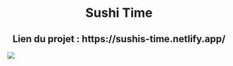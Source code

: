 <h1 align=center>Sushi Time</h1>
<h2 align=center>Lien du projet : https://sushis-time.netlify.app/</h2>
<img src="https://github.com/Neelyaa/Sushi-Time/assets/100840997/6157d82e-8898-422a-a5dc-250b73aadd81" />
